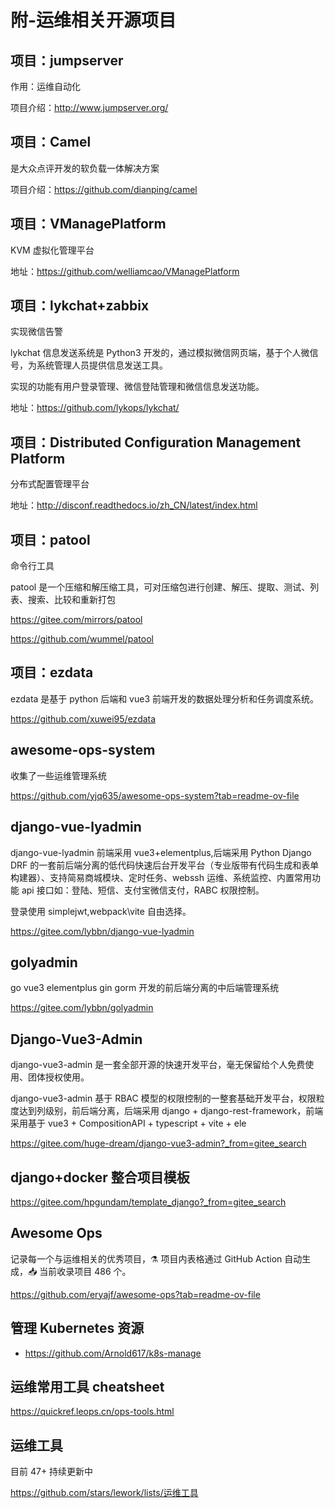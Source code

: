 # 附-运维相关开源项目

## 项目：jumpserver

作用：运维自动化

项目介绍：http://www.jumpserver.org/

## 项目：Camel

是大众点评开发的软负载一体解决方案

项目介绍：https://github.com/dianping/camel

## 项目：VManagePlatform

KVM 虚拟化管理平台

地址：https://github.com/welliamcao/VManagePlatform

## 项目：lykchat+zabbix

实现微信告警

lykchat 信息发送系统是 Python3 开发的，通过模拟微信网页端，基于个人微信号，为系统管理人员提供信息发送工具。

实现的功能有用户登录管理、微信登陆管理和微信信息发送功能。

地址：https://github.com/lykops/lykchat/

## 项目：Distributed Configuration Management Platform

分布式配置管理平台

地址：http://disconf.readthedocs.io/zh_CN/latest/index.html

## 项目：patool

命令行工具

patool 是一个压缩和解压缩工具，可对压缩包进行创建、解压、提取、测试、列表、搜索、比较和重新打包

https://gitee.com/mirrors/patool

https://github.com/wummel/patool

## 项目：ezdata

ezdata 是基于 python 后端和 vue3 前端开发的数据处理分析和任务调度系统。

https://github.com/xuwei95/ezdata

## awesome-ops-system

收集了一些运维管理系统

https://github.com/yjq635/awesome-ops-system?tab=readme-ov-file

## django-vue-lyadmin

django-vue-lyadmin 前端采用 vue3+elementplus,后端采用 Python Django DRF 的一套前后端分离的低代码快速后台开发平台（专业版带有代码生成和表单构建器）、支持简易商城模块、定时任务、webssh 运维、系统监控、内置常用功能 api 接口如：登陆、短信、支付宝微信支付，RABC 权限控制。

登录使用 simplejwt,webpack\vite 自由选择。

https://gitee.com/lybbn/django-vue-lyadmin

## golyadmin

go vue3 elementplus gin gorm 开发的前后端分离的中后端管理系统

https://gitee.com/lybbn/golyadmin

## Django-Vue3-Admin

django-vue3-admin 是一套全部开源的快速开发平台，毫无保留给个人免费使用、团体授权使用。

django-vue3-admin 基于 RBAC 模型的权限控制的一整套基础开发平台，权限粒度达到列级别，前后端分离，后端采用 django + django-rest-framework，前端采用基于 vue3 + CompositionAPI + typescript + vite + ele

https://gitee.com/huge-dream/django-vue3-admin?_from=gitee_search

## django+docker 整合项目模板

https://gitee.com/hpgundam/template_django?_from=gitee_search

## Awesome Ops

记录每一个与运维相关的优秀项目，⚗️ 项目内表格通过 GitHub Action 自动生成，📥 当前收录项目 486 个。

https://github.com/eryajf/awesome-ops?tab=readme-ov-file

## 管理 Kubernetes 资源

- https://github.com/Arnold617/k8s-manage

## 运维常用工具 cheatsheet

https://quickref.leops.cn/ops-tools.html

## 运维工具

目前 47+ 持续更新中

https://github.com/stars/lework/lists/运维工具
